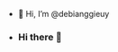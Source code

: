 - 👋 Hi, I’m @debianggieuy
- ### Hi there 👋

<!--

Here are some ideas to get you started:
- 🌱 I’m currently learning Web Devlopment
- 😄 Pronouns: she/her



<!---

